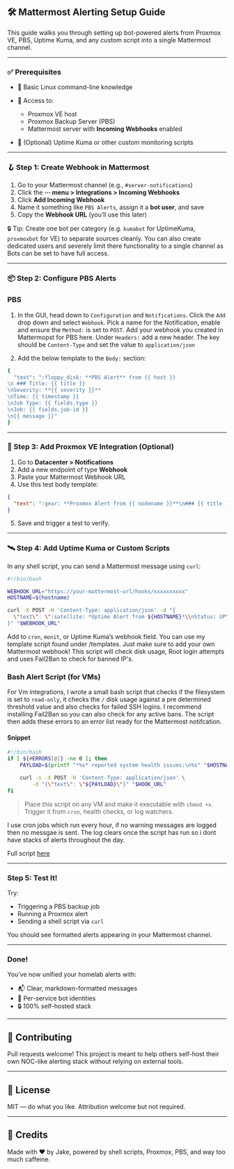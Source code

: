 ## 🛠️ Mattermost Alerting Setup Guide

This guide walks you through setting up bot-powered alerts from Proxmox VE, PBS, Uptime Kuma, and any custom script into a single Mattermost channel.

---

### ✅ Prerequisites

* 🧠 Basic Linux command-line knowledge
* 🔧 Access to:

  * Proxmox VE host
  * Proxmox Backup Server (PBS)
  * Mattermost server with **Incoming Webhooks** enabled
* 📡 (Optional) Uptime Kuma or other custom monitoring scripts

---

### 🪝 Step 1: Create Webhook in Mattermost

1. Go to your Mattermost channel (e.g., `#server-notifications`)
2. Click the **⋯ menu > Integrations > Incoming Webhooks**
3. Click **Add Incoming Webhook**
4. Name it something like `PBS Alerts`, assign it a **bot user**, and save
5. Copy the **Webhook URL** (you’ll use this later)

🔒 Tip: Create one bot per category (e.g. `kumabot` for UptimeKuma, `proxmoxbot` for VE) to separate sources cleanly. You can also create dedicated users and severely limit there functionality to a single channel as Bots can be set to have full access. 

---

### 📦 Step 2: Configure PBS Alerts

### PBS 

1. In the GUI, head down to `Configuration` and `Notifications`. Click the `Add` drop down and select `Webhook`. Pick a name for the Notification, enable and ensure the `Method:` is set to `POST`. Add your webhook you created in Mattermopst for PBS here. 
Under `Headers:` add a new header. The key should be `Content-Type` and set the value to `application/json`

2. Add the below template to the `Body:` section:

```bash
{
  "text": ":floppy_disk: **PBS Alert** from {{ host }}
\n ### Title: {{ title }}
\nSeverity: **{{ severity }}**
\nTime: {{ timestamp }}
\nJob Type: {{ fields.type }}
\nJob: {{ fields.job-id }}
\n{{ message }}"
}
```
---

### 🧮 Step 3: Add Proxmox VE Integration (Optional)

1. Go to **Datacenter > Notifications**
2. Add a new endpoint of type **Webhook**
3. Paste your Mattermost Webhook URL
4. Use this test body template:

```json
{
  "text": ":gear: **Proxmox Alert from {{ nodename }}**\n### {{ title }}\nSeverity: **{{ severity }}**\nTime: {{ timestamp }} unix seconds\nJob Type: {{ fields.type }}\n\n{{ message }}"
}
```

5. Save and trigger a test to verify.

---

### 🛰️ Step 4: Add Uptime Kuma or Custom Scripts

In any shell script, you can send a Mattermost message using `curl`:

```bash
#!/bin/bash

WEBHOOK_URL="https://your-mattermost-url/hooks/xxxxxxxxxx"
HOSTNAME=$(hostname)

curl -X POST -H 'Content-Type: application/json' -d "{
  \"text\": \":satellite: *Uptime Alert from ${HOSTNAME}*\\nStatus: UP\\nTime: $(date)\" 
}" "$WEBHOOK_URL"
```

Add to `cron`, `monit`, or Uptime Kuma’s webhook field.
You can use my template script found under /templates. Just make sure to add your own Mattermost webhook! This script will check disk usage, Root login attempts and uses Fail2Ban to check for banned IP's.

### Bash Alert Script (for VMs)

For Vm integrations, I wrote a small bash script that checks if the filesystem is set to `read-only`, it checks the `/` disk usage against a pre determined threshold value and also checks for failed SSH logins. I recommend installing Fail2Ban so you can also check for any active bans. The script then adds these errors to an error list ready for the Mattermost notifcation.

#### Snippet
```bash
#!/bin/bash
if [ ${#ERRORS[@]} -ne 0 ]; then
    PAYLOAD=$(printf "*%s* reported system health issues:\n%s" "$HOSTNAME" "$(printf '• %s\n' "${ERRORS[@]}")")

    curl -s -X POST -H 'Content-Type: application/json' \
        -d "{\"text\": \"${PAYLOAD}\"}" "$HOOK_URL"
fi
```

> Place this script on any VM and make it executable with `chmod +x`. Trigger it from `cron`, health checks, or log watchers.

I use cron jobs which run every hour, if no warning messages are logged then no messgae is sent. The log clears once the script has run so i dont have stacks of alerts throughout the day.

Full script [here](../examples/scripts/vmHealthChecks.sh)

---

### Step 5: Test It!

Try:

* Triggering a PBS backup job
* Running a Proxmox alert
* Sending a shell script via `curl`

You should see formatted alerts appearing in your Mattermost channel.

---

### Done!

You’ve now unified your homelab alerts with:

* 📬 Clear, markdown-formatted messages
* 👤 Per-service bot identities
* 🔒 100% self-hosted stack

---

## 💬 Contributing

Pull requests welcome! This project is meant to help others self-host their own NOC-like alerting stack without relying on external tools.

---

## 📜 License

MIT — do what you like. Attribution welcome but not required.

---

## 🙌 Credits

Made with ❤️ by Jake, powered by shell scripts, Proxmox, PBS, and way too much caffeine.
